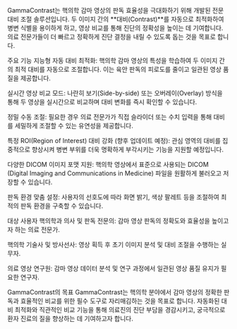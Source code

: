 GammaContrast는 핵의학 감마 영상의 판독 효율성을 극대화하기 위해 개발된 전문 대비 조절 솔루션입니다. 두 이미지 간의 **대비(Contrast)**를 자동으로 최적화하여 병변 식별을 용이하게 하고, 영상 비교를 통해 진단의 정확성을 높이는 데 기여합니다. 의료 전문가들이 더 빠르고 정확하게 진단 결정을 내릴 수 있도록 돕는 것을 목표로 합니다.

주요 기능
지능형 자동 대비 최적화: 핵의학 감마 영상의 특성을 학습하여 두 이미지 간의 최적 대비를 자동으로 조절합니다. 이는 육안 판독의 피로도를 줄이고 일관된 영상 품질을 제공합니다.

실시간 영상 비교 모드: 나란히 보기(Side-by-side) 또는 오버레이(Overlay) 방식을 통해 두 영상을 실시간으로 비교하며 대비 변화를 즉시 확인할 수 있습니다.

정밀 수동 조절: 필요한 경우 의료 전문가가 직접 슬라이더 또는 수치 입력을 통해 대비를 세밀하게 조절할 수 있는 유연성을 제공합니다.

특정 ROI(Region of Interest) 대비 강화 (향후 업데이트 예정): 관심 영역의 대비를 집중적으로 향상시켜 병변 부위를 더욱 명확하게 부각시키는 기능을 지원할 예정입니다.

다양한 DICOM 이미지 포맷 지원: 핵의학 영상에서 표준으로 사용되는 DICOM (Digital Imaging and Communications in Medicine) 파일을 원활하게 불러오고 저장할 수 있습니다.

판독 환경 맞춤 설정: 사용자의 선호도에 따라 화면 밝기, 색상 팔레트 등을 조절하여 최적의 판독 환경을 구축할 수 있습니다.

대상 사용자
핵의학과 의사 및 판독 전문의: 감마 영상 판독의 정확도와 효율성을 높이고자 하는 의료 전문가.

핵의학 기술사 및 방사선사: 영상 획득 후 초기 이미지 분석 및 대비 조절을 수행하는 실무자.

의료 영상 연구원: 감마 영상 데이터 분석 및 연구 과정에서 일관된 영상 품질 유지가 필요한 연구자.

GammaContrast의 목표
GammaContrast는 핵의학 분야에서 감마 영상의 정확한 판독과 효율적인 비교를 위한 필수 도구로 자리매김하는 것을 목표로 합니다. 자동화된 대비 최적화와 직관적인 비교 기능을 통해 의료진의 진단 부담을 경감시키고, 궁극적으로 환자 진료의 질을 향상하는 데 기여하고자 합니다.

